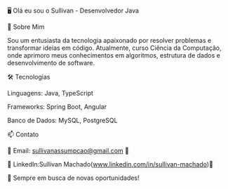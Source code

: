 🖥️ Olá eu sou o Sullivan - Desenvolvedor Java

🚀 Sobre Mim

Sou um entusiasta da tecnologia apaixonado por resolver problemas e transformar ideias em código. Atualmente, curso Ciência da Computação, onde aprimoro meus conhecimentos em algoritmos, estrutura de dados e desenvolvimento de software.

🛠️ Tecnologias

Linguagens: Java, TypeScript

Frameworks: Spring Boot, Angular

Banco de Dados: MySQL, PostgreSQL

📫 Contato

📧 Email: sullivanassumpcao@gmail.com 💼 

📧 LinkedIn:Sullivan Machado(www.linkedin.com/in/sullivan-machado)📂 

🚀 Sempre em busca de novas oportunidades!
